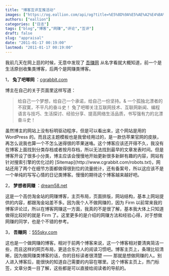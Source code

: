 ```yaml
---
title: "博客互评互推活动"
images: ["https://og.eallion.com/api/og?title=%E5%8D%9A%E5%AE%A2%E4%BA%92%E8%AF%84%E4%BA%92%E6%8E%A8%E6%B4%BB%E5%8A%A8"]
authors: ["eallion"]
categories: ["日志"]
tags: ["blog","博客","网赚","评论","互评"]
draft: false
slug: "appraisal"
date: "2011-01-17 00:19:00"
lastmod: "2011-01-17 00:19:00"
---
```


我前几天在网上逛的时候，无意中发现了 [吾赚网](http://www.goldzhan.com)</ul > 从名字看就大概知道，前一个是生活原创收集类博客，后两个是网赚类博客。

1，<a name="toc1"><strong > 兔了吧唧网 </strong></a>：[cgrabbit.com](http://cgrabbit.com/)

博主在自己的关于页面里这样写道：
<blockquote > 给自己一个梦想，给自己一个承诺，给自己一份坚持。& 一个孤独北漂者的不寂寞，不平凡的奋斗史！
兔了吧唧关注互联网技术、互联网新闻、编程语言与技巧、生活探讨、经验分享、提高网络生活品质，书写强有力的北漂奋斗史！</blockquote>
虽然博主的网站上没有标明驱动程序，但是可以看出来，这个网站是用的 WordPress 的。而且这主题模板也是我曾经用过的，是一款仿苹果官网的皮肤，再怎么说我也算一个不怎么迷得很的苹果迷咯。这个博客应该还开得不久，我没有在博客上面找到分类存档或者按月存档，所以无法找到最早的文章发表时间。但是博客开设了很多小分类，博主应该会慢慢地开始更新很多新鲜有趣的内容，网站有针对搜索引擎的优化过的 [Sitemap](http://www.cgrabbit.com/robots.txt)，网站还用了两个在细节方面都做得很到位的流量统计，还有备案号，所以这应该不是一个单纯的写写心情的日记类博客。慢慢的期待这个博客越来越好吧。

2，<a name="toc2"><strong > 梦想者网赚 </strong></a>：[dream58.net](http://dream58.net/)

这是一个高仿淘金站的网赚博客，主页布局，页面排版，网站结构，基本上网站提供的内容，都跟淘金站差不多。因为我个人不做网赚的，因为 Firm 以前常来我的博客评论过，所以在博客网赚这一方面，我真的不是很了解，基本我大体上只知道做得比较好的就是 Firm 了。这里更多的是介绍的网赚方法和经验心得，对于想做网赚的同学，也是个不错的参考。

3，<a name="toc3"><strong > 吾赚网 </strong></a>：[555sky.com](http://555sky.com/)

这也是一个做网赚的博客。相对于前两个博客来说，这一个博客相对要清爽简洁一些，而且这样的网页布局，更适合东方人的阅读习惯吧。博客主页上，条理比较清晰，因为做网赚类博客的话，你的目标读者很清楚 —— 那就是想做网赚的人。别人进入博客后，能很快的知道自己需要的内容在哪里。这个博客主页上，热门标签，文章分类一目了解，这些都是可以直接给阅读者的导航的。
